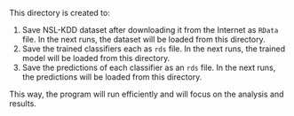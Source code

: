 This directory is created to:
1. Save NSL-KDD dataset after downloading it from the Internet as `RData` file. In the next runs, the dataset will be loaded from this directory.
2. Save the trained classifiers each as `rds` file. In the next runs, the trained model will be loaded from this directory.
3. Save the predictions of each classifier as an `rds` file. In the next runs, the predictions will be loaded from this directory.

This way, the program will run efficiently and will focus on the analysis and results.

